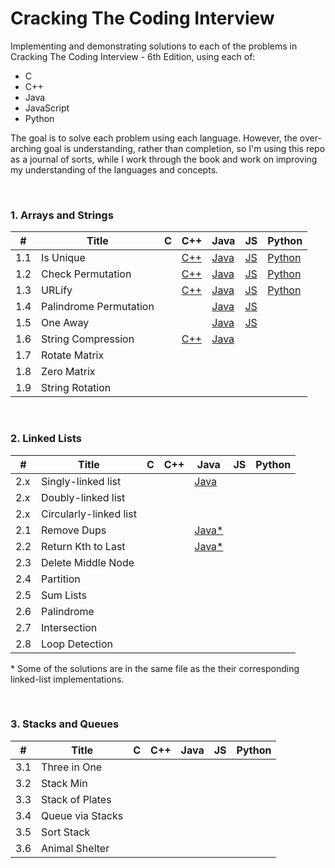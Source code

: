 # Cracking The Coding Interview
Implementing and demonstrating solutions to each of the problems in Cracking The Coding Interview - 6th Edition, using each of:
- C
- C++
- Java
- JavaScript
- Python

The goal is to solve each problem using each language. However, the over-arching goal is understanding, rather than completion, so I'm using this repo as a journal of sorts, while I work through the book and work on improving my understanding of the languages and concepts. 

<br>

### 1. Arrays and Strings

| #  	| Title | C   | C++ | Java  | JS  | Python
|---  |---  |---  |---  |---  |---  |---  
|1.1	|Is Unique	|	  |	[C++](1_arrays_and_strings/1.1/cpp/main.cpp)  |	[Java](1_arrays_and_strings/1.1/java/Main.java)  | [JS](1_arrays_and_strings/1.1/js/main.js)  |  [Python](1_arrays_and_strings/1.1/python/main.py)
|1.2	| Check Permutation	| 	| [C++](1_arrays_and_strings/1.2/cpp/main.cpp)	| [Java](1_arrays_and_strings/1.2/java/Main.java)	| [JS](1_arrays_and_strings/1.2/js/main.js)  |  [Python](1_arrays_and_strings/1.2/python/main.py)
|1.3	|	URLify |	| [C++](1_arrays_and_strings/1.3/cpp/main.cpp)	|	[Java](1_arrays_and_strings/1.3/java/Main.java)  | [JS](1_arrays_and_strings/1.3/js/main.js) |  [Python](1_arrays_and_strings/1.3/python/main.py)
|1.4  | Palindrome Permutation  |   |   | [Java](1_arrays_and_strings/1.4/java/Main.java)  | [JS](1_arrays_and_strings/1.4/js/main.js)  |
|1.5  | One Away  |   |   | [Java](1_arrays_and_strings/1.5/java/Main.java)  | [JS](1_arrays_and_strings/1.5/js/main.js)  |
|1.6	|	String Compression |	| [C++](1_arrays_and_strings/1.6/cpp/main.cpp)	 |	[Java](1_arrays_and_strings/1.6/java/Main.java)  |    |  
|1.7	| Rotate Matrix	|	  |	  |	  |   |  
|1.8	|	Zero Matrix |	  |	  |	  |   |  
|1.9	|	String Rotation |	  |	  |	  |  |  

<br>

### 2. Linked Lists

| #  	| Title | C   | C++ | Java  | JS  | Python
|---  |---  |---  |---  |---  |---  |---  
|2.x  | Singly-linked list |  |   | [Java](2_linked_lists/java/LinkedList.java)  |   | 
|2.x  | Doubly-linked list |  |   |   |   | 
|2.x  | Circularly-linked list |   |   |   |   | 
|2.1	|	Remove Dups  |	  |	  | [Java*](2_linked_lists/java/LinkedList.java)  |   |  
|2.2	| Return Kth to Last  | 	|	  | [Java*](2_linked_lists/java/LinkedList.java)  |   |
|2.3	| Delete Middle Node	| 	|   | 	|   |  
|2.4	|	Partition |	  | 	|	  |   |  
|2.5	|	Sum Lists |	  |   |	  |   |  
|2.6	| Palindrome  |	  |	  |	  |   |  
|2.7	|	Intersection |	  |	  |	  |   |  
|2.8	|	Loop Detection |	  |	  |	  |   |  

\* Some of the solutions are in the same file as the their corresponding linked-list implementations.

<br>

### 3. Stacks and Queues

| #  	| Title | C   | C++ | Java  | JS  | Python
|---  |---  |---  |---  |---  |---  |---  
|3.1	|	Three in One |	  |	  |	  |   |  
|3.2	|	Stack Min |	  |	  |	  |   |  
|3.3	|	Stack of Plates |	  |	  |	  |   |  
|3.4	|	Queue via Stacks |	  |	  |	  |   |  
|3.5	|	Sort Stack |	  |	  |	  |   |  
|3.6	|	Animal Shelter |	  |	  |	  |   |  
